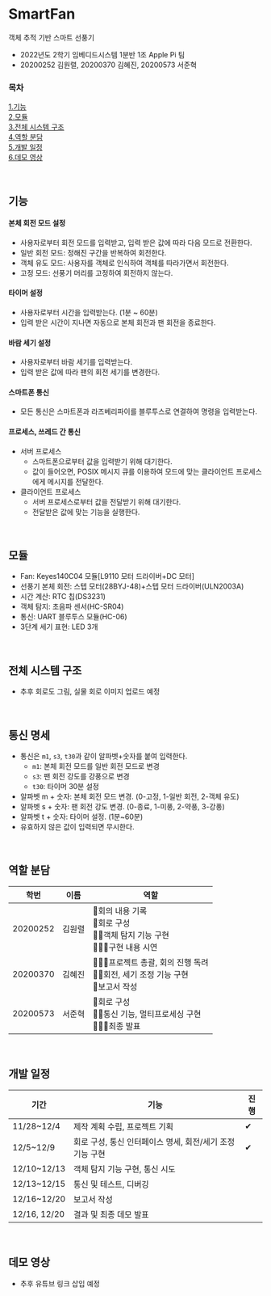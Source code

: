 # SmartFan
객체 추적 기반 스마트 선풍기

- 2022년도 2학기 임베디드시스템 1분반 1조 Apple Pi 팀
- 20200252 김원렬, 20200370 김혜진, 20200573 서준혁

### 목차
[1.기능](#기능) <br/> 
[2.모듈](#모듈) <br/>
[3.전체 시스템 구조](#전체-시스템-구조) <br/>
[4.역할 분담](#역할-분담) <br/>
[5.개발 일정](#개발-일정) <br/>
[6.데모 영상](#데모-영상)

<br/>

## 기능
#### 본체 회전 모드 설정
- 사용자로부터 회전 모드를 입력받고, 입력 받은 값에 따라 다음 모드로 전환한다.
- 일반 회전 모드: 정해진 구간을 반복하여 회전한다.
- 객체 유도 모드: 사용자를 객체로 인식하여 객체를 따라가면서 회전한다.
- 고정 모드: 선풍기 머리를 고정하여 회전하지 않는다.
#### 타이머 설정
- 사용자로부터 시간을 입력받는다. (1분 ~ 60분)
- 입력 받은 시간이 지나면 자동으로 본체 회전과 팬 회전을 종료한다.
#### 바람 세기 설정
- 사용자로부터 바람 세기를 입력받는다. 
- 입력 받은 값에 따라 팬의 회전 세기를 변경한다.
#### 스마트폰 통신
- 모든 통신은 스마트폰과 라즈베리파이를 블루투스로 연결하여 명령을 입력받는다.
#### 프로세스, 쓰레드 간 통신
- 서버 프로세스
  - 스마트폰으로부터 값을 입력받기 위해 대기한다.
  - 값이 들어오면, POSIX 메시지 큐를 이용하여 모드에 맞는 클라이언트 프로세스에게 메시지를 전달한다.
- 클라이언트 프로세스
  - 서버 프로세스로부터 값을 전달받기 위해 대기한다.
  - 전달받은 값에 맞는 기능을 실행한다.

<br/>

## 모듈
- Fan: Keyes140C04 모듈[L9110 모터 드라이버+DC 모터]
- 선풍기 본체 회전: 스텝 모터(28BYJ-48)+스텝 모터 드라이버(ULN2003A)
- 시간 계산: RTC 칩(DS3231)
- 객체 탐지: 초음파 센서(HC-SR04)
- 통신: UART 블루투스 모듈(HC-06)
- 3단계 세기 표현: LED 3개

<br/>

## 전체 시스템 구조
- 추후 회로도 그림, 실물 회로 이미지 업로드 예정

<br/>

## 통신 명세
- 통신은 `m1`, `s3`, `t30`과 같이 알파벳+숫자를 붙여 입력한다.
  - `m1`: 본체 회전 모드를 일반 회전 모드로 변경
  - `s3`: 팬 회전 강도를 강풍으로 변경
  - `t30`: 타이머 30분 설정
- 알파벳 m + 숫자: 본체 회전 모드 변경. (0-고정, 1-일반 회전, 2-객체 유도)
- 알파벳 s + 숫자: 팬 회전 강도 변경. (0-종료, 1-미풍, 2-약풍, 3-강풍)
- 알파벳 t + 숫자: 타이머 설정. (1분~60분)
- 유효하지 않은 값이 입력되면 무시한다.

<br/>

## 역할 분담
| 학번 | 이름 | 역할 |
|--------|-----|-------------------------------------------------------------|
|20200252|김원렬|📝회의 내용 기록<br/>🔡회로 구성<br/>👨‍💻객체 탐지 기능 구현<br/>🙋🏻‍♂구현 내용 시연|
|20200370|김혜진|👩‍👦‍👦프로젝트 총괄, 회의 진행 독려<br/>👩‍💻회전, 세기 조정 기능 구현<br/>📝보고서 작성|
|20200573|서준혁|🔡회로 구성<br/>👨‍💻통신 기능, 멀티프로세싱 구현<br/>🙋🏻‍♂최종 발표|

<br/>

## 개발 일정
| 기간 | 기능 | 진행 |
|------|-----|------|
|11/28~12/4|제작 계획 수립, 프로젝트 기획|✔|
|12/5~12/9|회로 구성, 통신 인터페이스 명세, 회전/세기 조정 기능 구현|✔|
|12/10~12/13|객체 탐지 기능 구현, 통신 시도||
|12/13~12/15|통신 및 테스트, 디버깅||
|12/16~12/20|보고서 작성||
|12/16, 12/20|결과 및 최종 데모 발표||

<br/>

## 데모 영상
- 추후 유튜브 링크 삽입 예정
